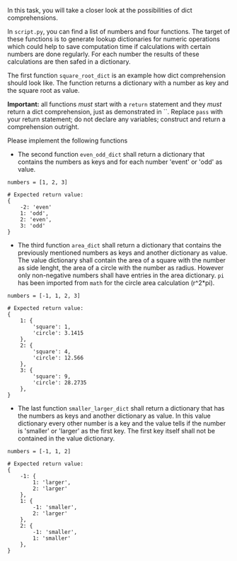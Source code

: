 In this task, you will take a closer look at the possibilities of dict comprehensions.

In `script.py`, you can find a list of numbers and four functions. The target of these functions is to generate lookup dictionaries for numeric operations which could help to save computation time if calculations with certain numbers are done regularly. For each number the results of these calculations are then safed in a dictionary. 

The first function `square_root_dict` is an example how dict comprehension should look like. The function returns a dictionary with a number as key and the square root as value. 

**Important:** all functions *must* start with a `return` statement and they *must* return a dict comprehension, just as demonstrated in ``. Replace `pass` with your return statement; do not declare any variables; construct and return a comprehension outright.

Please implement the following functions 

* The second function `even_odd_dict` shall return a dictionary that contains the numbers as keys and for each number 'event' or 'odd' as value. 

```
numbers = [1, 2, 3]

# Expected return value:
{
    -2: 'even'
    1: 'odd',
    2: 'even',
    3: 'odd'
}
```

* The third function `area_dict` shall return a dictionary that contains the previously mentioned numbers as keys and another dictionary as value. The value dictionary shall contain the area of a square with the number as side lenght, the area of a circle with the number as radius. However only non-negative numbers shall have entries in the area dictionary. `pi` has been imported from `math` for the circle area calculation (r^2*pi).

```
numbers = [-1, 1, 2, 3]

# Expected return value:
{
    1: {
        'square': 1,
        'circle': 3.1415
    },
    2: {
        'square': 4,
        'circle': 12.566
    },
    3: {
        'square': 9,
        'circle': 28.2735
    },
}
```

* The last function `smaller_larger_dict` shall return a dictionary that has the numbers as keys and another dictionary as value. In this value dictionary every other number is a key and the value tells if the number is 'smaller' or 'larger' as the first key. The first key itself shall not be contained in the value dictionary.

```
numbers = [-1, 1, 2]

# Expected return value:
{
    -1: {
        1: 'larger',
        2: 'larger'
    },
    1: {
        -1: 'smaller',
        2: 'larger'
    },
    2: {
        -1: 'smaller',
        1: 'smaller'
    },
}
```
